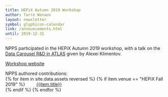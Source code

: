 ```yaml
---
title: HEPiX Autumn 2019 Workshop
author: Torre Wenaus
layout: newsletter
symbol: glyphicon-calendar
link: /announcements.html
until: 2019-12-31
---
```


NPPS participated in the HEPiX Autumn 2019 workshop, with a talk on the [Data Carousel R&D in ATLAS](https://indico.cern.ch/event/810635/contributions/3592925/attachments/1927957/3192315/DataCarousel-HEPiX_Oct2019_Klimentov_Auto-saved.pdf) given by Alexei Klimentov.

[Workshop website](https://indico.cern.ch/event/810635/)

<p>
NPPS authored contributions: <br>
{% for item in site.data.assets reversed %}
    {% if item.venue == "HEPiX Fall 2019" %}
        &nbsp; &nbsp; &nbsp; &nbsp; <a href="{{item.name}}" target="_blank">{{item.title}}</a><br>
    {% endif %}
{% endfor %}
</p>
